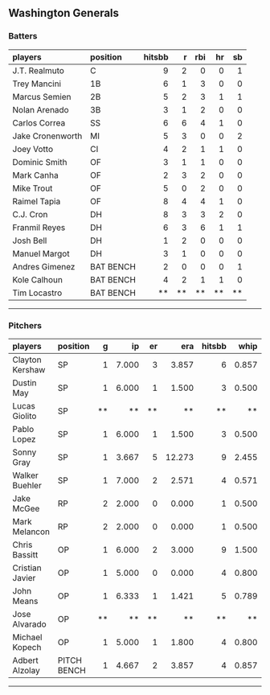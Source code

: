## Washington Generals

### Batters

 
|players          |position  | hitsbb|  r| rbi| hr| sb| 
|:----------------|:---------|------:|--:|---:|--:|--:| 
|J.T. Realmuto    |C         |      9|  2|   0|  0|  1| 
|Trey Mancini     |1B        |      6|  1|   3|  0|  0| 
|Marcus Semien    |2B        |      5|  2|   3|  1|  1| 
|Nolan Arenado    |3B        |      3|  1|   2|  0|  0| 
|Carlos Correa    |SS        |      6|  6|   4|  1|  0| 
|Jake Cronenworth |MI        |      5|  3|   0|  0|  2| 
|Joey Votto       |CI        |      4|  2|   1|  1|  0| 
|Dominic Smith    |OF        |      3|  1|   1|  0|  0| 
|Mark Canha       |OF        |      2|  3|   2|  0|  0| 
|Mike Trout       |OF        |      5|  0|   2|  0|  0| 
|Raimel Tapia     |OF        |      8|  4|   4|  1|  0| 
|C.J. Cron        |DH        |      8|  3|   3|  2|  0| 
|Franmil Reyes    |DH        |      6|  3|   6|  1|  1| 
|Josh Bell        |DH        |      1|  2|   0|  0|  0| 
|Manuel Margot    |DH        |      3|  1|   0|  0|  0| 
|Andres Gimenez   |BAT BENCH |      2|  0|   0|  0|  1| 
|Kole Calhoun     |BAT BENCH |      4|  2|   1|  1|  0| 
|Tim Locastro     |BAT BENCH |     **| **|  **| **| **| 

* * *

### Pitchers

 
|players         |position    |  g|    ip| er|    era| hitsbb|  whip| so|  w| sv| 
|:---------------|:-----------|--:|-----:|--:|------:|------:|-----:|--:|--:|--:| 
|Clayton Kershaw |SP          |  1| 7.000|  3|  3.857|      6| 0.857|  7|  0|  0| 
|Dustin May      |SP          |  1| 6.000|  1|  1.500|      3| 0.500| 10|  0|  0| 
|Lucas Giolito   |SP          | **|    **| **|     **|     **|    **| **| **| **| 
|Pablo Lopez     |SP          |  1| 6.000|  1|  1.500|      3| 0.500|  7|  0|  0| 
|Sonny Gray      |SP          |  1| 3.667|  5| 12.273|      9| 2.455|  6|  0|  0| 
|Walker Buehler  |SP          |  1| 7.000|  2|  2.571|      4| 0.571|  9|  0|  0| 
|Jake McGee      |RP          |  2| 2.000|  0|  0.000|      1| 0.500|  6|  0|  1| 
|Mark Melancon   |RP          |  2| 2.000|  0|  0.000|      1| 0.500|  4|  0|  2| 
|Chris Bassitt   |OP          |  1| 6.000|  2|  3.000|      9| 1.500|  8|  1|  0| 
|Cristian Javier |OP          |  1| 5.000|  0|  0.000|      4| 0.800|  9|  1|  0| 
|John Means      |OP          |  1| 6.333|  1|  1.421|      5| 0.789|  6|  1|  0| 
|Jose Alvarado   |OP          | **|    **| **|     **|     **|    **| **| **| **| 
|Michael Kopech  |OP          |  1| 5.000|  1|  1.800|      4| 0.800| 10|  1|  0| 
|Adbert Alzolay  |PITCH BENCH |  1| 4.667|  2|  3.857|      4| 0.857|  7|  0|  0| 


* * *


